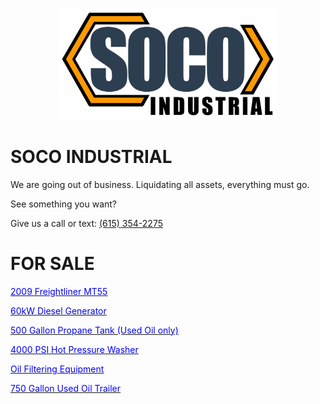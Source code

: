 <p align="center">
  <img width="350" src="CompanyLogo.jpg">
 </p>

# SOCO INDUSTRIAL
We are going out of business. Liquidating all assets, everything must go. 

See something you want? 

Give us a call or text: <a href="tel:6153542275">(615) 354-2275</a>

# FOR SALE
<a href="https://nashville.craigslist.org/hvo/d/nashville-2009-freightliner-mt55/7867776414.html" target="_blank" rel="noopener noreferrer"><font color="blue">2009 Freightliner MT55</font></a>

<a href="https://nashville.craigslist.org/hvo/d/nashville-60kw-diesel-generator/7862259578.html" target="_blank" rel="noopener noreferrer"><font color="blue">60kW Diesel Generator</font></a>

<a href="https://nashville.craigslist.org/hvo/d/nashville-500-gallon-propane-tank-used/7862292719.html" target="_blank" rel="noopener noreferrer"><font color="blue">500 Gallon Propane Tank (Used Oil only)</font></a>

<a href="https://nashville.craigslist.org/hvo/d/nashville-4000-psi-hot-pressure-washer/7862286784.html" target="_blank" rel="noopener noreferrer"><font color="blue">4000 PSI Hot Pressure Washer</font></a>

<a href="https://nashville.craigslist.org/hvo/d/nashville-oil-filtering-equipment/7862299973.html" target="_blank" rel="noopener noreferrer"><font color="blue">Oil Filtering Equipment</font></a>

<a href="https://nashville.craigslist.org/hvo/d/nashville-used-oil-trailer/7867760403.html" target="_blank" rel="noopener noreferrer"><font color="blue">750 Gallon Used Oil Trailer</font></a>
